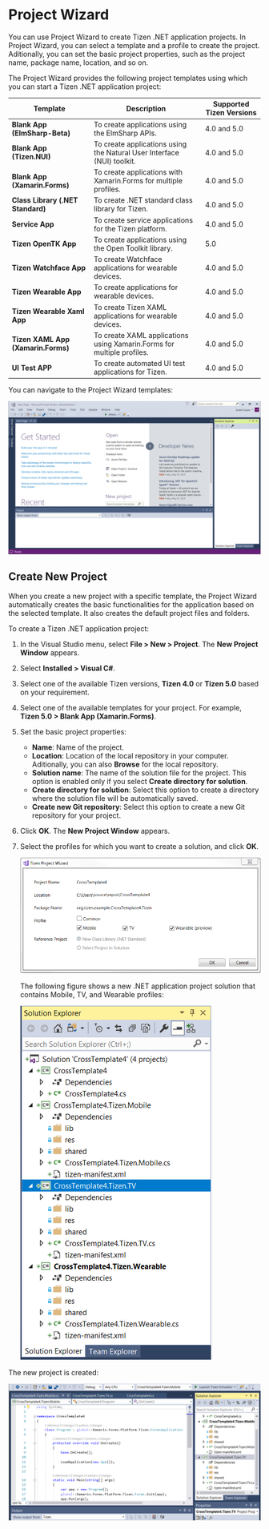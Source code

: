 # Project Wizard

You can use Project Wizard to create Tizen .NET application projects. In Project Wizard, you can select a template and a profile to create the project. Aditionally, you can set the basic project properties, such as the project name, package name, location, and so on.

The Project Wizard provides the following project templates using which you can start a Tizen .NET application project:

Template | Description | Supported Tizen Versions
-------- | ----------- | ------------------------
**Blank App (ElmSharp-Beta)** | To create applications using the ElmSharp APIs. | 4.0 and 5.0
**Blank App (Tizen.NUI)** | To create applications using the Natural User Interface (NUI) toolkit. | 4.0 and 5.0
**Blank App (Xamarin.Forms)** | To create applications with Xamarin.Forms for multiple profiles. | 4.0 and 5.0
**Class Library (.NET Standard)** | To create .NET standard class library for Tizen. | 4.0 and 5.0
**Service App** | To create service applications for the Tizen platform. | 4.0 and 5.0
**Tizen OpenTK App** | To create applications using the Open Toolkit library. | 5.0
**Tizen Watchface App** | To create Watchface applications for wearable devices. | 4.0 and 5.0
**Tizen Wearable App** | To create applications for wearable devices. | 4.0 and 5.0
**Tizen Wearable Xaml App** | To create Tizen XAML applications for wearable devices. | 4.0 and 5.0
**Tizen XAML App (Xamarin.Forms)** | To create XAML applications using Xamarin.Forms for multiple profiles. | 4.0 and 5.0
**UI Test APP** | To create automated UI test applications for Tizen. | 4.0 and 5.0

You can navigate to the Project Wizard templates:

![Project Wizard templates for .NET projects](media/v5_project_templates.gif)

## Create New Project

When you create a new project with a specific template, the Project Wizard automatically creates the basic functionalities for the application based on the selected template. It also creates the default project files and folders.

To create a Tizen .NET application project:

1. In the Visual Studio menu, select **File &gt; New &gt; Project**. The **New Project Window** appears. 
2. Select **Installed &gt; Visual C#**. 
3. Select one of the available Tizen versions, **Tizen 4.0** or **Tizen 5.0** based on your requirement.
4. Select one of the available templates for your project. For example, **Tizen 5.0 > Blank App (Xamarin.Forms)**.
5. Set the basic project properties:
    - **Name**: Name of the project.
    - **Location**: Location of the local repository in your computer. Aditionally, you can also **Browse** for the local repository.
    - **Solution name**: The name of the solution file for the project. This option is enabled only if you select **Create directory for solution**.
    - **Create directory for solution**: Select this option to create a directory where the solution file will be automatically saved.
    - **Create new Git repository**: Select this option to create a new Git repository for your project.
6. Click **OK**. The **New Project Window** appears.
7. Select the profiles for which you want to create a solution, and click **OK**.

    ![Select profiles](media/projectwizard-profile.png) 

    The following figure shows a new .NET application project solution that contains Mobile, TV, and Wearable profiles:

    ![Solution with mobile and TV profiles](media/projectwizard-solution.png)

The new project is created:

![New project](media/new-project.PNG)
